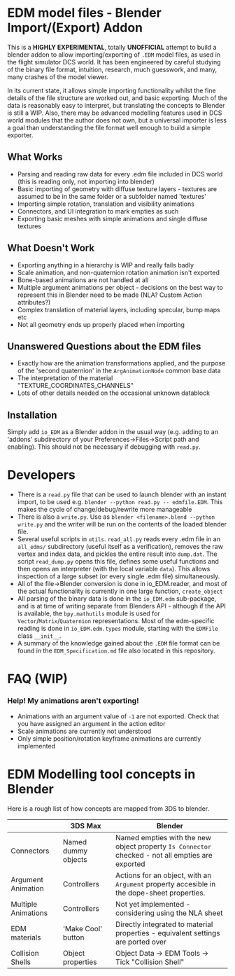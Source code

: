 EDM model files - Blender Import/(Export) Addon
===============================================

This is a **HIGHLY EXPERIMENTAL**, totally **UNOFFICIAL** attempt to build a
blender addon to allow importing/exporting of `.EDM` model files, as used in
the flight simulator DCS world. It has been engineered by careful studying of
the binary file format, intuition, research, much guesswork, and many, many
crashes of the model viewer.

In its current state, it allows simple importing functionality whilst the fine
details of the file structure are worked out, and basic exporting. Much of the
data is reasonably easy to interpret, but translating the concepts to Blender
is still a WIP. Also, there may be advanced modelling features used in DCS
world modules that the author does not own, but a universal importer is less a
goal than understanding the file format well enough to build a simple
exporter.

What Works
----------

- Parsing and reading raw data for every .edm file included in DCS world (this
  is reading only, not importing into blender)
- Basic importing of geometry with diffuse texture layers - textures are
  assumed to be in the same folder or a subfolder named 'textures'
- Importing simple rotation, translation and visibility animations
- Connectors, and UI integration to mark empties as such
- Exporting basic meshes with simple animations and single diffuse textures

What Doesn't Work
-----------------
- Exporting anything in a hierarchy is WIP and really fails badly
- Scale animation, and non-quaternion rotation animation isn't exported
- Bone-based animations are not handled at all
- Multiple argument animations per object - decisions on the best way to 
  represent this in Blender need to be made (NLA? Custom Action attributes?)
- Complex translation of material layers, including specular, bump maps etc
- Not all geometry ends up properly placed when importing

Unanswered Questions about the EDM files
----------------------------------------
- Exactly how are the animation transformations applied, and the purpose of
  the 'second quaternion' in the `ArgAnimationNode` common base data
- The interpretation of the material "TEXTURE_COORDINATES_CHANNELS"
- Lots of other details needed on the occasional unknown datablock

Installation
------------

Simply add `io_EDM` as a Blender addon in the usual way (e.g. adding to an
'addons' subdirectory of your  Preferences->Files->Script path and enabling).
This should not be necessary if debugging with `read.py`.

Developers
==========
- There is a `read.py` file that can be used to launch blender with an instant
  import, to be used e.g. `blender --python read.py -- edmfile.EDM`. This makes
  the cycle of change/debug/rewrite more manageable
- There is also a `write.py`. Use as 
  `blender <filename>.blend --python write.py` and the writer will be run on
  the contents of the loaded blender file.
- Several useful scripts in `utils`. `read_all.py` reads every .edm file in an
  `all_edms/` subdirectory (useful itself as a verification), removes the raw
  vertex and index data, and pickles the entire result into `dump.dat`. The 
  script `read_dump.py` opens this file, defines some useful functions and
  then opens an interpreter (with the local variable `data`). This allows 
  inspection of a large subset (or every single .edm file) simultaneously.
- All of the file->Blender conversion is done in io_EDM.reader, and most of
  the actual functionality is currently in one large function,
  `create_object`
- All parsing of the binary data is done in the `io_EDM.edm` sub-package, and
  is at time of writing separate from Blenders API - although if the API is
  available, the `bpy.mathutils` module is used for 
  `Vector`/`Matrix`/`Quaternion` representations. Most of the edm-specific
  reading is done in `io_EDM.edm.types` module, starting with the `EDMFile`
  class `__init__`.
- A summary of the knowledge gained about the `.EDM` file format can be found
  in the `EDM_Specification.md` file also located in this repository.

FAQ (WIP)
=========
### Help! My animations aren't exporting!
- Animations with an argument value of `-1` are not exported. Check that you
  have assigned an argument in the action editor
- Scale animations are currently not understood
- Only simple position/rotation keyframe animations are currently implemented

EDM Modelling tool concepts in Blender
======================================
Here is a rough list of how concepts are mapped from 3DS to blender.

|                    | 3DS Max             |   Blender                             |
|--------------------|---------------------|---------------------------------------|
| Connectors         | Named dummy objects | Named empties with the new object property `Is Connector` checked - not all empties are exported |
| Argument Animation | Controllers         | Actions for an object, with an `Argument` property accesible in the dope-sheet properties. |
| Multiple Animations| Controllers         | Not yet implemented - considering using the NLA sheet |
| EDM materials      | 'Make Cool' button  | Directly integrated to material properties - equivalent settings are ported over |
| Collision Shells   | Object properties   | Object Data -> EDM Tools -> Tick "Collision Shell" |
